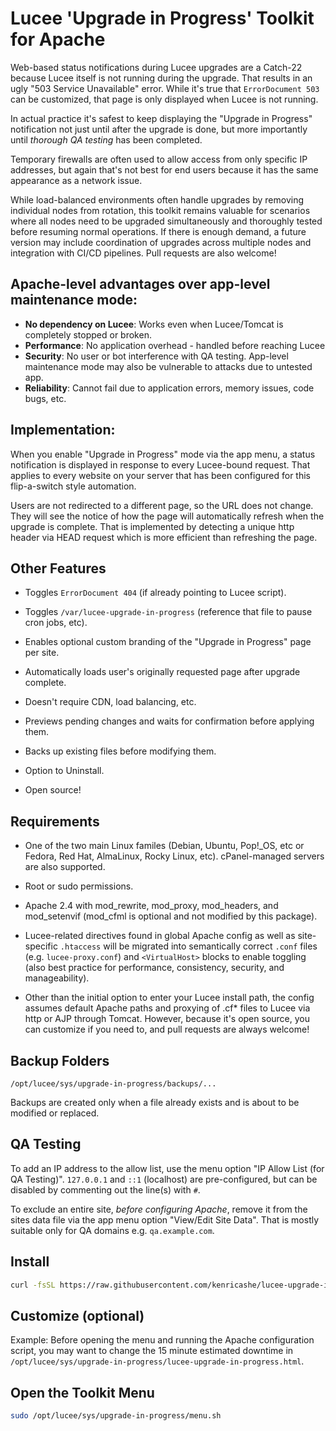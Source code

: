 # Lucee 'Upgrade in Progress' Toolkit for Apache

Web-based status notifications during Lucee upgrades are a Catch-22 because Lucee itself is not running during the upgrade. That results in an ugly "503 Service Unavailable" error. While it's true that `ErrorDocument 503` can be customized, that page is only displayed when Lucee is not running.

In actual practice it's safest to keep displaying the "Upgrade in Progress" notification not just until after the upgrade is done, but more importantly until *thorough QA testing* has been completed.

Temporary firewalls are often used to allow access from only specific IP addresses, but again that's not best for end users because it has the same appearance as a network issue.

While load-balanced environments often handle upgrades by removing individual nodes from rotation, this toolkit remains valuable for scenarios where all nodes need to be upgraded simultaneously and thoroughly tested before resuming normal operations. If there is enough demand, a future version
may include coordination of upgrades across multiple nodes and integration with CI/CD pipelines.
Pull requests are also welcome!

## Apache-level advantages over app-level maintenance mode:

- **No dependency on Lucee**: Works even when Lucee/Tomcat is completely stopped or broken.
- **Performance**: No application overhead - handled before reaching Lucee
- **Security**: No user or bot interference with QA testing. App-level maintenance mode may also be vulnerable to attacks due to untested app.
- **Reliability**: Cannot fail due to application errors, memory issues, code bugs, etc.

## Implementation:

When you enable "Upgrade in Progress" mode via the app menu, a status notification is displayed in response to every Lucee-bound request. That applies to every website on your server that has been configured for this flip-a-switch style automation.

Users are not redirected to a different page, so the URL does not change. They will see the notice of how the page will automatically refresh when the upgrade is complete. That is implemented by detecting a unique http header via HEAD request which is more efficient than refreshing the page.

## Other Features

- Toggles `ErrorDocument 404` (if already pointing to Lucee script).

- Toggles `/var/lucee-upgrade-in-progress` (reference that file to pause cron jobs, etc).

- Enables optional custom branding of the "Upgrade in Progress" page per site.

- Automatically loads user's originally requested page after upgrade complete.

- Doesn't require CDN, load balancing, etc.

- Previews pending changes and waits for confirmation before applying them.

- Backs up existing files before modifying them.

- Option to Uninstall.

- Open source!


## Requirements

- One of the two main Linux familes (Debian, Ubuntu, Pop!_OS, etc or Fedora, Red Hat, AlmaLinux, Rocky Linux, etc).
cPanel-managed servers are also supported.

- Root or sudo permissions.

- Apache 2.4 with mod_rewrite, mod_proxy, mod_headers, and mod_setenvif (mod_cfml is optional and not modified by this package).

- Lucee-related directives found in global Apache config as well as site-specific `.htaccess` will be migrated into semantically correct `.conf` files (e.g. `lucee-proxy.conf`) and `<VirtualHost>` blocks to enable toggling (also best practice for performance, consistency, security, and manageability).

- Other than the initial option to enter your Lucee install path, the config assumes default Apache paths and proxying of .cf* files to Lucee via http or AJP through Tomcat. However, because it's open source, you can customize if you need to, and pull requests are always welcome!


## Backup Folders

`/opt/lucee/sys/upgrade-in-progress/backups/...`

Backups are created only when a file already exists and is about to be modified or replaced.


## QA Testing

To add an IP address to the allow list, use the menu option "IP Allow List (for QA Testing)". `127.0.0.1` and `::1` (localhost) are pre-configured, but can be disabled by commenting out the line(s) with `#`.

To exclude an entire site, *before configuring Apache*, remove it from the sites data file via the app menu option "View/Edit Site Data". That is mostly suitable only for QA domains e.g. `qa.example.com`.


## Install

```bash
curl -fsSL https://raw.githubusercontent.com/kenricashe/lucee-upgrade-in-progress-toolkit-for-apache/main/scripts/install.sh | sudo bash
```

## Customize (optional)

Example: Before opening the menu and running the Apache configuration script,
you may want to change the 15 minute estimated downtime in
`/opt/lucee/sys/upgrade-in-progress/lucee-upgrade-in-progress.html`.

## Open the Toolkit Menu

```bash
sudo /opt/lucee/sys/upgrade-in-progress/menu.sh
```
